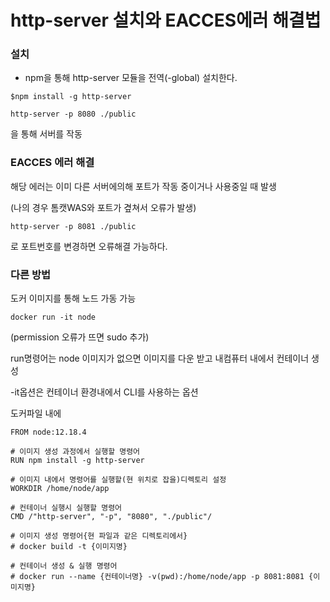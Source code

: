 # http-server 설치와 EACCES에러 해결법

### 설치

- npm을 통해 http-server 모듈을 전역(-global) 설치한다.

```
$npm install -g http-server
```

```
http-server -p 8080 ./public
```

을 통해 서버를 작동



### EACCES 에러 해결

해당 에러는 이미 다른 서버에의해 포트가 작동 중이거나 사용중일 때 발생

(나의 경우 톰캣WAS와 포트가 곂쳐서 오류가 발생)

```
http-server -p 8081 ./public
```

로 포트번호를 변경하면 오류해결 가능하다.

### 다른 방법

도커 이미지를 통해 노드 가동 가능

```
docker run -it node
```

(permission 오류가 뜨면 sudo 추가)

run명령어는 node 이미지가 없으면  이미지를 다운 받고 내컴퓨터 내에서 컨테이너 생성

-it옵션은 컨테이너 환경내에서 CLI를 사용하는 옵션



도커파일 내에

```
FROM node:12.18.4

# 이미지 생성 과정에서 실행할 명령어
RUN npm install -g http-server

# 이미지 내에서 명령어를 실행할(현 위치로 잡을)디렉토리 설정
WORKDIR /home/node/app

# 컨테이너 실행시 실행할 명령어
CMD /"http-server", "-p", "8080", "./public"/

# 이미지 생성 명령어{현 파일과 같은 디렉토리에서}
# docker build -t {이미지명}

# 컨테이너 생성 & 실행 명령어
# docker run --name {컨테이너명} -v(pwd):/home/node/app -p 8081:8081 {이미지명}
```

